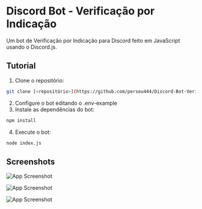 



# Discord Bot - Verificação por Indicação
Um bot de Verificação por Indicação para Discord feito em JavaScript usando o Discord.js.




## Tutorial

1. Clone o repositório:
```bash
git clone [<repositório>](https://github.com/perseu444/Discord-Bot-Verificacao-por-Indicacao)
```
2. Configure o bot editando o .env-example
3. Instale as dependências do bot:
```bash
npm install
```
4. Execute o bot:
```bash
node index.js
```








## Screenshots

![App Screenshot](https://media.discordapp.net/attachments/1201726148946690138/1201726164729872476/image.png)

![App Screenshot](https://cdn.discordapp.com/attachments/1201726148946690138/1201726306602201208/image.png)

![App Screenshot](https://media.discordapp.net/attachments/1201726148946690138/1201726417323171930/image.png)

